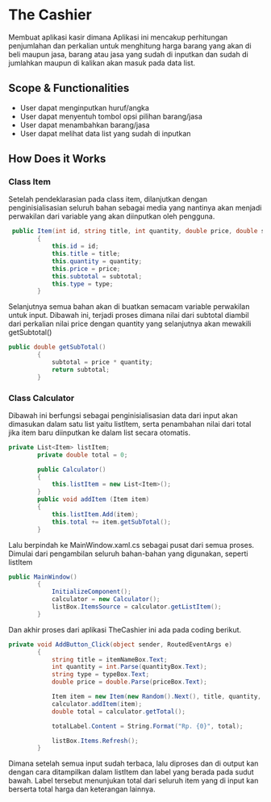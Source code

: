 ﻿# The Cashier
Membuat aplikasi kasir dimana Aplikasi ini mencakup perhitungan penjumlahan dan perkalian untuk menghitung harga barang yang akan di beli maupun jasa, barang atau jasa yang sudah di inputkan dan sudah di jumlahkan maupun di kalikan akan masuk pada data list.

## Scope & Functionalities

- User dapat menginputkan huruf/angka
- User dapat menyentuh tombol opsi pilihan barang/jasa
- User dapat menambahkan barang/jasa
- User dapat melihat data list yang sudah di inputkan

## How Does it Works

### Class Item
Setelah pendeklarasian pada class item, dilanjutkan dengan penginisialisasian seluruh bahan sebagai media yang nantinya akan menjadi perwakilan dari variable yang akan diinputkan oleh pengguna.

```C#
 public Item(int id, string title, int quantity, double price, double subtotal, string type)
        {
            this.id = id;
            this.title = title;
            this.quantity = quantity;
            this.price = price;
            this.subtotal = subtotal;
            this.type = type;
        }
```
Selanjutnya semua bahan akan di buatkan semacam variable perwakilan untuk input. Dibawah ini, terjadi proses dimana nilai dari subtotal diambil dari perkalian nilai price dengan quantity yang selanjutnya akan mewakili getSubtotal()

```C#
public double getSubTotal()
        {
            subtotal = price * quantity;
            return subtotal;
        }
```

### Class Calculator

Dibawah ini berfungsi sebagai penginisialisasian data dari input akan dimasukan dalam satu list yaitu listItem, serta penambahan nilai dari total jika item baru diinputkan ke dalam list secara otomatis.
```C#
private List<Item> listItem;
        private double total = 0;

        public Calculator()
        {
            this.listItem = new List<Item>();
        }
        public void addItem (Item item)
        {
            this.listItem.Add(item);
            this.total += item.getSubTotal();
        }
```
Lalu berpindah ke MainWindow.xaml.cs sebagai pusat dari semua proses. Dimulai dari pengambilan seluruh bahan-bahan yang digunakan, seperti listItem

```C#
public MainWindow()
        {
            InitializeComponent();
            calculator = new Calculator();
            listBox.ItemsSource = calculator.getListItem();
        }
```
Dan akhir proses dari aplikasi TheCashier ini ada pada coding berikut.
```C#
private void AddButton_Click(object sender, RoutedEventArgs e)
        {
            string title = itemNameBox.Text;
            int quantity = int.Parse(quantityBox.Text);
            string type = typeBox.Text;
            double price = double.Parse(priceBox.Text);

            Item item = new Item(new Random().Next(), title, quantity, price, price, type);
            calculator.addItem(item);
            double total = calculator.getTotal();

            totalLabel.Content = String.Format("Rp. {0}", total);

            listBox.Items.Refresh();
        }
```
Dimana setelah semua input sudah terbaca, lalu diproses dan di output kan dengan cara ditampilkan dalam listItem dan label yang berada pada sudut bawah. Label tersebut menunjukan total dari seluruh item yang di input kan berserta total harga dan keterangan lainnya.